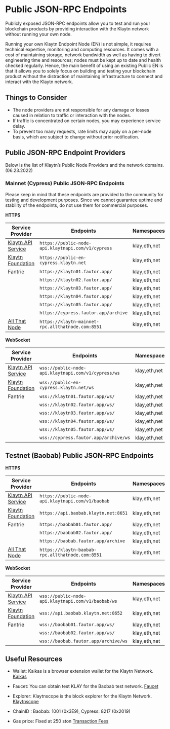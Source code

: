# Public JSON-RPC Endpoints

Publicly exposed JSON-RPC endpoints allow you to test and run your blockchain products by providing interaction with the Klaytn network without running your own node.

Running your own Klaytn Endpoint Node (EN) is not simple, it requires technical expertise, monitoring and computing resources. It comes with a cost of maintaining storage, network bandwidth as well as having to divert engineering time and resources; nodes must be kept up to date and health checked regularly. Hence, the main benefit of using an existing Public EN is that it allows you to solely focus on building and testing your blockchain product without the distraction of maintaining infrastructure to connect and interact with the Klaytn network.

## Things to Consider

- The node providers are not responsible for any damage or losses caused in relation to traffic or interaction with the nodes.
- If traffic is concentrated on certain nodes, you may experience service delay.
- To prevent too many requests, rate limits may apply on a per-node basis, which are subject to change without prior notification.

## Public JSON-RPC Endpoint Providers

Below is the list of Klaytn’s Public Node Providers and the network domains. (06.23.2022)

### Mainnet (Cypress) Public JSON-RPC Endpoints

Please keep in mind that these endpoints are provided to the community for testing and development purposes. Since we cannot guarantee uptime and stability of the endpoints, do not use them for commercial purposes.

**HTTPS**

| Service Provider                                   | Endpoints                                          | Namespaces   | Type    |
| -------------------------------------------------- | -------------------------------------------------- | ------------ | ------- |
| [Klaytn API Service](https://www.klaytnapi.com/)   | `https://public-node-api.klaytnapi.com/v1/cypress` | klay,eth,net | Full    |
| [Klaytn Foundation](https://www.klaytn.foundation) | `https://public-en-cypress.klaytn.net`             | klay,eth,net | Full    |
| Fantrie                                            | `https://klaytn01.fautor.app/`                     | klay,eth,net | Full    |
|                                                    | `https://klaytn02.fautor.app/`                     | klay,eth,net | Full    |
|                                                    | `https://klaytn03.fautor.app/`                     | klay,eth,net | Full    |
|                                                    | `https://klaytn04.fautor.app/`                     | klay,eth,net | Full    |
|                                                    | `https://klaytn05.fautor.app/`                     | klay,eth,net | Full    |
|                                                    | `https://cypress.fautor.app/archive`               | klay,eth,net | Archive |
| [All That Node](www.allthatnode.com)               | `https://klaytn-mainnet-rpc.allthatnode.com:8551`  | klay,eth,net | Full    |

**WebSocket**

| Service Provider                                   | Endpoints                                           | Namespaces   | Type    |
| -------------------------------------------------- | --------------------------------------------------- | ------------ | ------- |
| [Klaytn API Service](https://www.klaytnapi.com/)   | `wss://public-node-api.klaytnapi.com/v1/cypress/ws` | klay,eth,net | Full    |
| [Klaytn Foundation](https://www.klaytn.foundation) | `wss://public-en-cypress.klaytn.net/ws`             | klay,eth,net | Full    |
| Fantrie                                            | `wss://klaytn01.fautor.app/ws/`                     | klay,eth,net | Full    |
|                                                    | `wss://klaytn02.fautor.app/ws/`                     | klay,eth,net | Full    |
|                                                    | `wss://klaytn03.fautor.app/ws/`                     | klay,eth,net | Full    |
|                                                    | `wss://klaytn04.fautor.app/ws/`                     | klay,eth,net | Full    |
|                                                    | `wss://klaytn05.fautor.app/ws/`                     | klay,eth,net | Full    |
|                                                    | `wss://cypress.fautor.app/archive/ws`               | klay,eth,net | Archive |


## Testnet (Baobab) Public JSON-RPC Endpoints

**HTTPS**

| Service Provider                                   | Endpoints                                         | Namespaces   | Type    |
| -------------------------------------------------- | ------------------------------------------------- | ------------ | ------- |
| [Klaytn API Service](https://www.klaytnapi.com/)   | `https://public-node-api.klaytnapi.com/v1/baobab` | klay,eth,net | Full    |
| [Klaytn Foundation](https://www.klaytn.foundation) | `https://api.baobab.klaytn.net:8651`              | klay,eth,net | Full    |
| Fantrie                                            | `https://baobab01.fautor.app/`                    | klay,eth,net | Full    |
|                                                    | `https://baobab02.fautor.app/`                    | klay,eth,net | Full    |
|                                                    | `https://baobab.fautor.app/archive`               | klay,eth,net | Archive |
| [All That Node](www.allthatnode.com)               | `https://klaytn-baobab-rpc.allthatnode.com:8551`  | klay,eth,net | Full    |

**WebSocket**

| Service Provider                                   | Endpoints                                          | Namespaces   | Type    |
| -------------------------------------------------- | -------------------------------------------------- | ------------ | ------- |
| [Klaytn API Service](https://www.klaytnapi.com/)   | `wss://public-node-api.klaytnapi.com/v1/baobab/ws` | klay,eth,net | Full    |
| [Klaytn Foundation](https://www.klaytn.foundation) | `wss://api.baobab.klaytn.net:8652`                 | klay,eth,net | Full    |
| Fantrie                                            | `wss://baobab01.fautor.app/ws/`                    | klay,eth,net | Full    |
|                                                    | `wss://baobab02.fautor.app/ws/`                    | klay,eth,net | Full    |
|                                                    | `wss://baobab.fautor.app/archive/ws`               | klay,eth,net | Archive |

## Useful Resources

- Wallet: Kaikas is a browser extension wallet for the Klaytn Network. [Kaikas](https://docs.klaytn.foundation/dapp/developer-tools/kaikas)

- Faucet: You can obtain test KLAY for the Baobab test network. [Faucet](https://docs.klaytn.foundation/dapp/developer-tools/klaytn-wallet#how-to-receive-baobab-testnet-klay)

- Explorer: Klaytnscope is the block explorer for the Klaytn Network. [Klaytnscope](https://docs.klaytn.foundation/dapp/developer-tools/klaytnscope)

- ChainID : Baobab: 1001 (0x3E9), Cypress: 8217 (0x2019)

- Gas price: Fixed at 250 ston [Transaction Fees](https://docs.klaytn.com/klaytn/design/transaction-fees)

